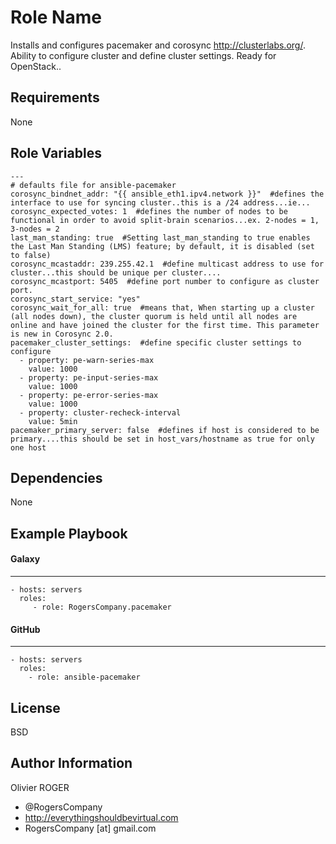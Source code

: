 Role Name
=========

Installs and configures pacemaker and corosync http://clusterlabs.org/. Ability to configure cluster and define cluster settings. Ready for OpenStack..

Requirements
------------

None

Role Variables
--------------

````
---
# defaults file for ansible-pacemaker
corosync_bindnet_addr: "{{ ansible_eth1.ipv4.network }}"  #defines the interface to use for syncing cluster..this is a /24 address...ie...
corosync_expected_votes: 1  #defines the number of nodes to be functional in order to avoid split-brain scenarios...ex. 2-nodes = 1, 3-nodes = 2
last_man_standing: true  #Setting last_man_standing to true enables the Last Man Standing (LMS) feature; by default, it is disabled (set to false)
corosync_mcastaddr: 239.255.42.1  #define multicast address to use for cluster...this should be unique per cluster....
corosync_mcastport: 5405  #define port number to configure as cluster port.
corosync_start_service: "yes"
corosync_wait_for_all: true  #means that, When starting up a cluster (all nodes down), the cluster quorum is held until all nodes are online and have joined the cluster for the first time. This parameter is new in Corosync 2.0.
pacemaker_cluster_settings:  #define specific cluster settings to configure
  - property: pe-warn-series-max
    value: 1000
  - property: pe-input-series-max
    value: 1000
  - property: pe-error-series-max
    value: 1000
  - property: cluster-recheck-interval
    value: 5min
pacemaker_primary_server: false  #defines if host is considered to be primary....this should be set in host_vars/hostname as true for only one host
````

Dependencies
------------

None

Example Playbook
----------------

#### Galaxy
-----------
    - hosts: servers
      roles:
         - role: RogersCompany.pacemaker
#### GitHub
-----------
    - hosts: servers
      roles:
        - role: ansible-pacemaker

License
-------

BSD

Author Information
------------------

Olivier ROGER
- @RogersCompany
- http://everythingshouldbevirtual.com
- RogersCompany [at] gmail.com
